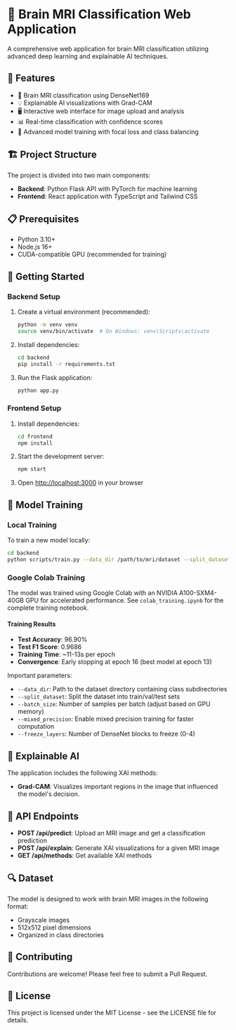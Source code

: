 # 🧠 Brain MRI Classification Web Application

A comprehensive web application for brain MRI classification utilizing advanced deep learning and explainable AI techniques.

## 🚀 Features

- 🔬 Brain MRI classification using DenseNet169
- 💡 Explainable AI visualizations with Grad-CAM
- 🖥️ Interactive web interface for image upload and analysis
- 📊 Real-time classification with confidence scores
- 🧪 Advanced model training with focal loss and class balancing

## 🏗️ Project Structure

The project is divided into two main components:

- **Backend**: Python Flask API with PyTorch for machine learning
- **Frontend**: React application with TypeScript and Tailwind CSS

## 📋 Prerequisites

- Python 3.10+
- Node.js 16+
- CUDA-compatible GPU (recommended for training)

## 🚀 Getting Started

### Backend Setup

1. Create a virtual environment (recommended):
   ```bash
   python -m venv venv
   source venv/bin/activate  # On Windows: venv\Scripts\activate
   ```

2. Install dependencies:
   ```bash
   cd backend
   pip install -r requirements.txt
   ```

3. Run the Flask application:
   ```bash
   python app.py
   ```

### Frontend Setup

1. Install dependencies:
   ```bash
   cd frontend
   npm install
   ```

2. Start the development server:
   ```bash
   npm start
   ```

3. Open [http://localhost:3000](http://localhost:3000) in your browser

## 🧠 Model Training

### Local Training

To train a new model locally:

```bash
cd backend
python scripts/train.py --data_dir /path/to/mri/dataset --split_dataset --batch_size 16 --epochs 30 --mixed_precision
```

### Google Colab Training

The model was trained using Google Colab with an NVIDIA A100-SXM4-40GB GPU for accelerated performance. See `colab_training.ipynb` for the complete training notebook.

#### Training Results
- **Test Accuracy**: 96.90%
- **Test F1 Score**: 0.9686
- **Training Time**: ~11-13s per epoch
- **Convergence**: Early stopping at epoch 16 (best model at epoch 13)

Important parameters:
- `--data_dir`: Path to the dataset directory containing class subdirectories
- `--split_dataset`: Split the dataset into train/val/test sets
- `--batch_size`: Number of samples per batch (adjust based on GPU memory)
- `--mixed_precision`: Enable mixed precision training for faster computation
- `--freeze_layers`: Number of DenseNet blocks to freeze (0-4)

## 🔎 Explainable AI

The application includes the following XAI methods:

- **Grad-CAM**: Visualizes important regions in the image that influenced the model's decision.

## 📝 API Endpoints

- **POST /api/predict**: Upload an MRI image and get a classification prediction
- **POST /api/explain**: Generate XAI visualizations for a given MRI image
- **GET /api/methods**: Get available XAI methods

## 🔍 Dataset

The model is designed to work with brain MRI images in the following format:
- Grayscale images
- 512x512 pixel dimensions
- Organized in class directories

## 🤝 Contributing

Contributions are welcome! Please feel free to submit a Pull Request.

## 📄 License

This project is licensed under the MIT License - see the LICENSE file for details.
